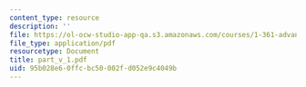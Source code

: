 ```yaml
---
content_type: resource
description: ''
file: https://ol-ocw-studio-app-qa.s3.amazonaws.com/courses/1-361-advanced-soil-mechanics-fall-2004/95b028e60ffcbc50002fd052e9c4049b_part_v_1.pdf
file_type: application/pdf
resourcetype: Document
title: part_v_1.pdf
uid: 95b028e6-0ffc-bc50-002f-d052e9c4049b
---
```


